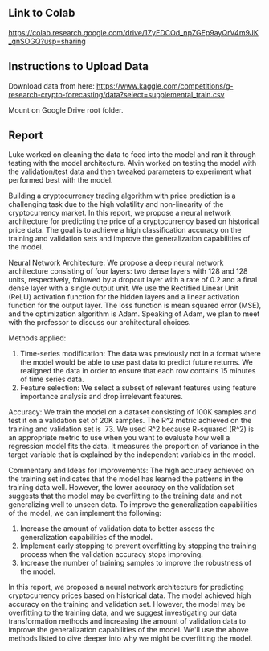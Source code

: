 ## Link to Colab
https://colab.research.google.com/drive/1ZyEDCOd_npZGEp9ayQrV4m9JK_qnSOGQ?usp=sharing

## Instructions to Upload Data
Download data from here: https://www.kaggle.com/competitions/g-research-crypto-forecasting/data?select=supplemental_train.csv

Mount on Google Drive root folder. 

## Report
Luke worked on cleaning the data to feed into the model and ran it through testing with the model architecture. Alvin worked on testing the model with the validation/test data and then tweaked parameters to experiment what performed best with the model. 

Building a cryptocurrency trading algorithm with price prediction is a challenging task due to the high volatility and non-linearity of the cryptocurrency market. In this report, we propose a neural network architecture for predicting the price of a cryptocurrency based on historical price data. The goal is to achieve a high classification accuracy on the training and validation sets and improve the generalization capabilities of the model.

Neural Network Architecture: We propose a deep neural network architecture consisting of four layers: two dense layers with 128 and 128 units, respectively, followed by a dropout layer with a rate of 0.2 and a final dense layer with a single output unit. We use the Rectified Linear Unit (ReLU) activation function for the hidden layers and a linear activation function for the output layer. The loss function is mean squared error (MSE), and the optimization algorithm is Adam. Speaking of Adam, we plan to meet with the professor to discuss our architectural choices. 

Methods applied:
1. Time-series modification: The data was previously not in a format where the model would be able to use past data to predict future returns. We realigned the data in order to ensure that each row contains 15 minutes of time series data. 
2. Feature selection: We select a subset of relevant features using feature importance analysis and drop irrelevant features.

Accuracy: We train the model on a dataset consisting of 100K samples and test it on a validation set of 20K samples. The R^2 metric achieved on the training and validation set is .73. We used R^2 because R-squared (R^2) is an appropriate metric to use when you want to evaluate how well a regression model fits the data. It measures the proportion of variance in the target variable that is explained by the independent variables in the model.

Commentary and Ideas for Improvements: The high accuracy achieved on the training set indicates that the model has learned the patterns in the training data well. However, the lower accuracy on the validation set suggests that the model may be overfitting to the training data and not generalizing well to unseen data.
To improve the generalization capabilities of the model, we can implement the following:
1. Increase the amount of validation data to better assess the generalization capabilities of the model.
2. Implement early stopping to prevent overfitting by stopping the training process when the validation accuracy stops improving.
3. Increase the number of training samples to improve the robustness of the model.

In this report, we proposed a neural network architecture for predicting cryptocurrency prices based on historical data. The model achieved high accuracy on the training and validation set. However, the model may be overfitting to the training data, and we suggest investigating our data transformation methods and increasing the amount of validation data to improve the generalization capabilities of the model. We'll use the above methods listed to dive deeper into why we might be overfitting the model. 
